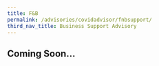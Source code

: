 ```yaml
---
title: F&B
permalink: /advisories/covidadvisor/fnbsupport/
third_nav_title: Business Support Advisory
---
```


## **Coming Soon...**
